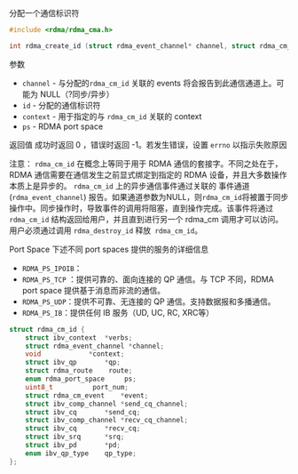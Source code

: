 分配一个通信标识符

```c
#include <rdma/rdma_cma.h>

int rdma_create_id (struct rdma_event_channel* channel, struct rdma_cm_id **id, void *context, enum rdma_port_space ps);
```

参数
- `channel` -  与分配的`rdma_cm_id` 关联的 events 将会报告到此通信通道上。可能为 NULL（?同步/异步）
- `id` - 分配的通信标识符
- `context` - 用于指定的与 `rdma_cm_id` 关联的 context
- `ps` - RDMA port space

返回值
成功时返回 0 ，错误时返回 -1。若发生错误，设置 `errno` 以指示失败原因

注意：
`rdma_cm_id` 在概念上等同于用于 RDMA 通信的套接字。不同之处在于，RDMA 通信需要在通信发生之前显式绑定到指定的 RDMA 设备，并且大多数操作本质上是异步的。 `rdma_cm_id` 上的异步通信事件通过关联的 事件通道(`rdma_event_channel`) 报告。如果通道参数为NULL，则`rdma_cm_id`将被置于同步操作中。同步操作时，导致事件的调用将阻塞，直到操作完成。该事件将通过 `rdma_cm_id` 结构返回给用户，并且直到进行另一个 rdma_cm 调用才可以访问。
用户必须通过调用 `rdma_destroy_id` 释放` rdma_cm_id`。

Port Space
下述不同 port spaces 提供的服务的详细信息
- `RDMA_PS_IPOIB`：
- `RDMA_PS_TCP` ：提供可靠的、面向连接的 QP 通信。与 TCP 不同，RDMA port space 提供基于消息而非流的通信。
- `RDMA_PS_UDP`：提供不可靠、无连接的 QP 通信。支持数据报和多播通信。
- `RDMA_PS_IB`：提供任何 IB 服务（UD, UC, RC, XRC等）

```c
struct rdma_cm_id {
    struct ibv_context  *verbs;
    struct rdma_event_channel *channel;
    void            *context;
    struct ibv_qp       *qp;
    struct rdma_route    route;
    enum rdma_port_space     ps;
    uint8_t          port_num;
    struct rdma_cm_event    *event;
    struct ibv_comp_channel *send_cq_channel;
    struct ibv_cq       *send_cq;
    struct ibv_comp_channel *recv_cq_channel;
    struct ibv_cq       *recv_cq;
    struct ibv_srq      *srq;
    struct ibv_pd       *pd;
    enum ibv_qp_type    qp_type;
};
```